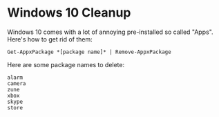 # Windows 10 Cleanup

Windows 10 comes with a lot of annoying pre-installed so called "Apps". Here's
how to get rid of them:

    Get-AppxPackage *[package name]* | Remove-AppxPackage

Here are some package names to delete:

    alarm
    camera
    zune
    xbox
    skype
    store
